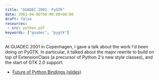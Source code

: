 ```yaml
---
title: "GUADEC 2001: PyGTK"
date: 2001-04-06T00:00:00+08:00
draft: false
resources:
 - src: python.pdf
keywords: ["guadec", "pygtk"]
---
```


At GUADEC 2001 in Copenhagen, I gave a talk about the work I'd been
doing on PyGTK.  In particular, it talked about the major rewrite to
build on top of ExtensionClass (a precursor of Python 2's new style
classes), and the start of GTK 2.0 support.

<!--more-->

* [Future of Python Bindings (slides)](python.pdf)
